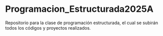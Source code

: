 # Programacion_Estructurada2025A
Repositorio para la clase de programación estructurada, el cual se subirán todos los códigos y proyectos realizados.
